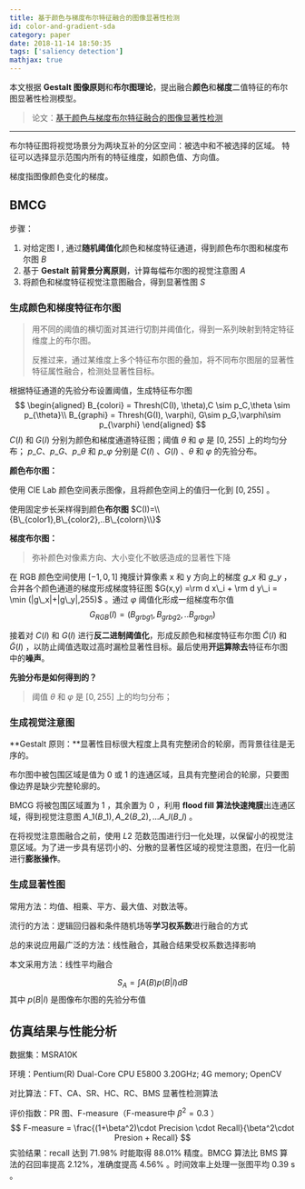 ```yaml
---
title: 基于颜色与梯度布尔特征融合的图像显著性检测
id: color-and-gradient-sda
category: paper
date: 2018-11-14 18:50:35
tags: ['saliency detection']
mathjax: true
---
```




本文根据 **Gestalt 图像原则**和**布尔图理论**，提出融合**颜色**和**梯度**二值特征的布尔图显著性检测模型。

<!-- more -->

> 论文：[基于颜色与梯度布尔特征融合的图像显著性检测](http://www.wanfangdata.com.cn/details/detail.do?_type=perio&id=hdlgdxxb201601015)



---



布尔特征图将视觉场景分为两块互补的分区空间：被选中和不被选择的区域。
特征可以选择显示范围内所有的特征维度，如颜色值、方向值。

梯度指图像颜色变化的梯度。



## BMCG

步骤：

1. 对给定图 I , 通过**随机阈值化**颜色和梯度特征通道，得到颜色布尔图和梯度布尔图 $B$
2. 基于 **Gestalt 前背景分离原则**，计算每幅布尔图的视觉注意图 $A$
3. 将颜色和梯度特征视觉注意图融合，得到显著性图 $S$



### 生成颜色和梯度特征布尔图

> 用不同的阈值的横切面对其进行切割并阈值化，得到一系列映射到特定特征维度上的布尔图。
>
> 反推过来，通过某维度上多个特征布尔图的叠加，将不同布尔图层的显著性特征属性融合，检测处显著性目标。



根据特征通道的先验分布设置阈值，生成特征布尔图
$$
\begin{aligned}
B_{colori} = Thresh(C(I), \theta),C \sim p_C,\theta \sim p_{\theta}\\
B_{graphi} = Thresh(G(I), \varphi), G\sim p_G,\varphi\sim p_{\varphi}
\end{aligned}
$$
$C(I)$ 和 $G(I)$ 分别为颜色和梯度通道特征图；阈值 $\theta$ 和 $\varphi$ 是 $[0,255]$ 上的均匀分布； $p\_{C}$、$p\_G$、$p\_{\theta}$ 和 $p\_{\varphi}$ 分别是 $C(I)$ 、$G(I)$ 、$\theta$ 和 $\varphi$ 的先验分布。

**颜色布尔图：**

使用 CIE Lab 颜色空间表示图像，且将颜色空间上的值归一化到 $[0,255]$ 。

使用固定步长采样得到颜色**布尔图** $C(I)=\\{B\_{color1},B\_{color2},..B\_{colorn}\\}$

**梯度布尔图：**

>  弥补颜色对像素方向、大小变化不敏感造成的显著性下降

在 RGB 颜色空间使用 $[-1,0,1]$ 掩膜计算像素 x 和 y 方向上的梯度 $g\_x$ 和 $g\_y$ ，合并各个颜色通道的梯度形成梯度特征图 $G(x,y) =\rm d x\_i + \rm d y\_i = \min (|g\_x|+|g\_y|,255)$ 。通过 $\varphi$ 阈值化形成一组梯度布尔值
$$
G_{RGB}(I) =(B_{grbg1},B_{grbg2},..B_{grbgn})
$$


接着对 $C(I)$ 和 $G(I)$ 进行**反二进制阈值化**，形成反颜色和梯度特征布尔图 $\widetilde{C}(I)$ 和 $\widetilde{G}(I)$ ，以防止阈值选取过高时漏检显著性目标。最后使用**开运算除去**特征布尔图中的**噪声**。

**先验分布是如何得到的？**
> 阈值 $\theta$ 和 $\varphi$ 是 $[0,255]$ 上的均匀分布；



### 生成视觉注意图

**Gestalt 原则：**显著性目标很大程度上具有完整闭合的轮廓，而背景往往是无序的。

布尔图中被包围区域是值为 0 或 1 的连通区域，且具有完整闭合的轮廓，只要图像边界是缺少完整轮廓的。

BMCG 将被包围区域置为 1 ，其余置为 0 ，利用 **flood fill 算法快速掩膜**出连通区域，得到视觉注意图 $A\_1(B\_1), A\_2(B\_2), ...A\_l(B\_l)$ 。

在将视觉注意图融合之前，使用 $L2$ 范数范围进行归一化处理，以保留小的视觉注意区域。为了进一步具有惩罚小的、分散的显著性区域的视觉注意图，在归一化前进行**膨胀操作**。



### 生成显著性图

常用方法：均值、相乘、平方、最大值、对数法等。

流行的方法：逻辑回归器和条件随机场等**学习权系数**进行融合的方式

总的来说应用最广泛的方法：线性融合，其融合结果受权系数选择影响

本文采用方法：线性平均融合

$$
S_A =\int A(B)p(B|I)dB
$$
其中 $p(B|I)$ 是图像布尔图的先验分布值



## 仿真结果与性能分析

数据集：MSRA10K

环境：Pentium(R) Dual-Core CPU E5800 3.20GHz; 4G memory; OpenCV

对比算法：FT、CA、SR、HC、RC、BMS 显著性检测算法

评价指数：PR 图、F-measure（F-measure中 $\beta^2=0.3$ ）
$$
F-measure = \frac{(1+\beta^2)\cdot Precision \cdot Recall}{\beta^2\cdot Presion + Recall}
$$
实验结果：recall 达到 71.98% 时能取得 88.01% 精度。BMCG 算法比 BMS 算法的召回率提高 2.12%，准确度提高 4.56% 。时间效率上处理一张图平均 0.39 s 。
